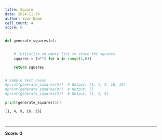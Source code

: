 ```yaml
---
title: Square
date: 2024-11-30
author: Your Name
cell_count: 4
score: 0
---
```


```python
def generate_squares(n):
    

    # Initialize an empty list to store the squares
    squares = [n**2 for n in range(1,6)]

    return squares


# Sample test cases
#print(generate_squares(5))  # Output: [1, 4, 9, 16, 25]
#print(generate_squares(0))  # Output: []
#print(generate_squares(3))  # Output: [1, 4, 9]

```


```python
print(generate_squares(5))
```

    [1, 4, 9, 16, 25]



```python

```


```python

```


---
**Score: 0**
